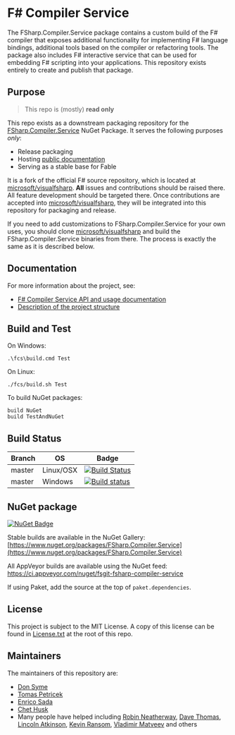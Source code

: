 # F# Compiler Service

The FSharp.Compiler.Service package contains a custom build of the F# compiler that
exposes additional functionality for implementing F# language bindings, additional
tools based on the compiler or refactoring tools. The package also includes F#
interactive service that can be used for embedding F# scripting into your applications. This repository exists entirely to create and publish that package.

## Purpose

> This repo is (mostly) **read only**

This repo exists as a downstream packaging repository for the [FSharp.Compiler.Service](https://www.nuget.org/packages/FSharp.Compiler.Service) NuGet Package. It serves the following purposes _only_:

* Release packaging
* Hosting [public documentation](http://fsharp.github.io/FSharp.Compiler.Service/)
* Serving as a stable base for Fable


It is a fork of the official F# source repository, which is located at [microsoft/visualfsharp](https://github.com/microsoft/visualfsharp). **All** issues and contributions should be raised there. All feature development should be targeted there. Once contributions are accepted into [microsoft/visualfsharp](https://github.com/microsoft/visualfsharp), they will be integrated into this repository for packaging and release.

If you need to add customizations to FSharp.Compiler.Service for your own uses, you should clone [microsoft/visualfsharp](https://github.com/microsoft/visualfsharp) and build the FSharp.Compiler.Service binaries from there. The process is exactly the same as it is described below.


## Documentation

For more information about the project, see:

 * [F# Compiler Service API and usage documentation](http://fsharp.github.io/FSharp.Compiler.Service/)
 * [Description of the project structure](http://fsharp.github.io/FSharp.Compiler.Service/devnotes.html)

## Build and Test

On Windows:

    .\fcs\build.cmd Test

On Linux:

    ./fcs/build.sh Test

To build NuGet packages:

    build NuGet
    build TestAndNuGet

## Build Status

Branch | OS | Badge |
------ | ------ | - |
master | Linux/OSX | [![Build Status](https://travis-ci.org/fsharp/FSharp.Compiler.Service.svg?branch=master)](https://travis-ci.org/fsharp/FSharp.Compiler.Service) |
master | Windows | [![Build status](https://ci.appveyor.com/api/projects/status/3yllu2qh19brk61d?svg=true)](https://ci.appveyor.com/project/fsgit/fsharp-compiler-service)  |

## NuGet package

[![NuGet Badge](https://buildstats.info/nuget/FSharp.Compiler.Service)](https://www.nuget.org/packages/FSharp.Compiler.Service)

Stable builds are available in the NuGet Gallery:
[https://www.nuget.org/packages/FSharp.Compiler.Service](https://www.nuget.org/packages/FSharp.Compiler.Service)

All AppVeyor builds are available using the NuGet feed: https://ci.appveyor.com/nuget/fsgit-fsharp-compiler-service

If using Paket, add the source at the top of `paket.dependencies`.

## License

This project is subject to the MIT License. A copy of this license can be found in [License.txt](License.txt) at the root of this repo.

## Maintainers

The maintainers of this repository are:

 - [Don Syme](http://github.com/dsyme)
 - [Tomas Petricek](http://github.com/tpetricek)
 - [Enrico Sada](http://github.com/enricosada)
 - [Chet Husk](http://github.com/baronfel)
 - Many people have helped including [Robin Neatherway](https://github.com/rneatherway), [Dave Thomas](http://github.com/7sharp9), [Lincoln Atkinson](http://github.com/latkin), [Kevin Ransom](http://github.com/KevinRansom), [Vladimir Matveev](http://github.com/vladima) and others
